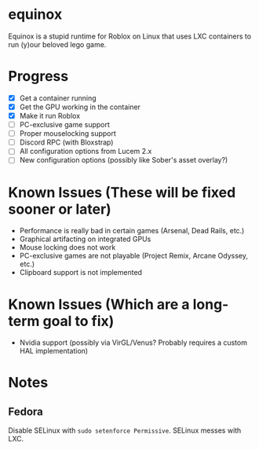 # equinox
Equinox is a stupid runtime for Roblox on Linux that uses LXC containers to run (y)our beloved lego game.

# Progress
- [X] Get a container running
- [X] Get the GPU working in the container
- [X] Make it run Roblox
- [ ] PC-exclusive game support
- [ ] Proper mouselocking support
- [ ] Discord RPC (with Bloxstrap)
- [ ] All configuration options from Lucem 2.x
- [ ] New configuration options (possibly like Sober's asset overlay?)

# Known Issues (These will be fixed sooner or later)
- Performance is really bad in certain games (Arsenal, Dead Rails, etc.)
- Graphical artifacting on integrated GPUs
- Mouse locking does not work
- PC-exclusive games are not playable (Project Remix, Arcane Odyssey, etc.)
- Clipboard support is not implemented

# Known Issues (Which are a long-term goal to fix)
- Nvidia support (possibly via VirGL/Venus? Probably requires a custom HAL implementation)

# Notes
## Fedora
Disable SELinux with `sudo setenforce Permissive`. SELinux messes with LXC.
